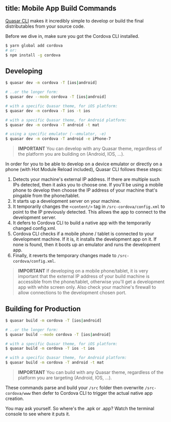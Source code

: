 title: Mobile App Build Commands
---
[Quasar CLI](/guide/quasar-cli.html) makes it incredibly simple to develop or build the final distributables from your source code.

Before we dive in, make sure you got the Cordova CLI installed.
```bash
$ yarn global add cordova
# or:
$ npm install -g cordova
```

## Developing
```bash
$ quasar dev -m cordova -T [ios|android]

# ..or the longer form:
$ quasar dev --mode cordova -T [ios|android]

# with a specific Quasar theme, for iOS platform:
$ quasar dev -m cordova -T ios -t ios

# with a specific Quasar theme, for Android platform:
$ quasar dev -m cordova -T android -t mat

# using a specific emulator (--emulator, -e)
$ quasar dev -m cordova -T android -e iPhone-7
```

> **IMPORTANT**
> You can develop with any Quasar theme, regardless of the platform you are building on (Android, IOS, ...).

In order for you to be able to develop on a device emulator or directly on a phone (with Hot Module Reload included), Quasar CLI follows these steps:
1. Detects your machine's external IP address. If there are multiple such IPs detected, then it asks you to choose one. If you'll be using a mobile phone to develop then choose the IP address of your machine that's pingable from the phone/tablet.
2. It starts up a development server on your machine.
3. It temporarily changes the `<content/>` tag in `/src-cordova/config.xml` to point to the IP previously detected. This allows the app to connect to the development server.
3. It defers to Cordova CLI to build a native app with the temporarily changed config.xml.
4. Cordova CLI checks if a mobile phone / tablet is connected to your development machine. If it is, it installs the development app on it. If none is found, then it boots up an emulator and runs the development app.
5. Finally, it reverts the temporary changes made to `/src-cordova/config.xml`.

> **IMPORTANT**
> If developing on a mobile phone/tablet, it is very important that the external IP address of your build machine is accessible from the phone/tablet, otherwise you'll get a development app with white screen only. Also check your machine's firewall to allow connections to the development chosen port.

## Building for Production
```bash
$ quasar build -m cordova -T [ios|android]

# ..or the longer form:
$ quasar build --mode cordova -T [ios|android]

# with a specific Quasar theme, for iOS platform:
$ quasar build -m cordova -T ios -t ios

# with a specific Quasar theme, for Android platform:
$ quasar build -m cordova -T android -t mat
```

> **IMPORTANT**
> You can build with any Quasar theme, regardless of the platform you are targeting (Android, IOS, ...).

These commands parse and build your `/src` folder then overwrite `/src-cordova/www` then defer to Cordova CLI to trigger the actual native app creation.

You may ask yourself. So where's the .apk or .app? Watch the terminal console to see where it puts it.
